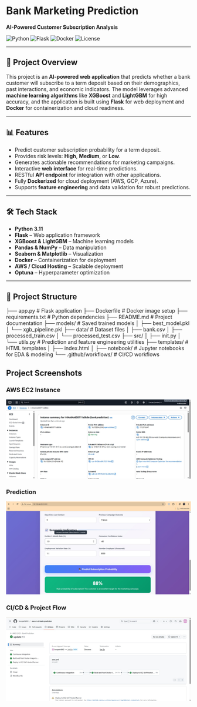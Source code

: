 # Bank Marketing Prediction
**AI-Powered Customer Subscription Analysis**

![Python](https://img.shields.io/badge/python-3.8-blue?logo=python)
![Flask](https://img.shields.io/badge/flask-2.3.2-orange?logo=flask)
![Docker](https://img.shields.io/badge/docker-20.10-blue?logo=docker)
![License](https://img.shields.io/badge/license-MIT-green)

---

## 🚀 Project Overview
This project is an **AI-powered web application** that predicts whether a bank customer will subscribe to a term deposit based on their demographics, past interactions, and economic indicators. The model leverages advanced **machine learning algorithms** like **XGBoost** and **LightGBM** for high accuracy, and the application is built using **Flask** for web deployment and **Docker** for containerization and cloud readiness.

---

## 📊 Features
- Predict customer subscription probability for a term deposit.
- Provides risk levels: **High**, **Medium**, or **Low**.
- Generates actionable recommendations for marketing campaigns.
- Interactive **web interface** for real-time predictions.
- RESTful **API endpoint** for integration with other applications.
- Fully **Dockerized** for cloud deployment (AWS, GCP, Azure).
- Supports **feature engineering** and data validation for robust predictions.

---

## 🛠️ Tech Stack
- **Python 3.11**
- **Flask** – Web application framework
- **XGBoost & LightGBM** – Machine learning models
- **Pandas & NumPy** – Data manipulation
- **Seaborn & Matplotlib** – Visualization
- **Docker** – Containerization for deployment
- **AWS / Cloud Hosting** – Scalable deployment
- **Optuna** – Hyperparameter optimization

---

## 📂 Project Structure
├── app.py # Flask application
├── Dockerfile # Docker image setup
├── requirements.txt # Python dependencies
├── README.md # Project documentation
├── models/ # Saved trained models
│ ├── best_model.pkl
│ └── xgb_pipeline.pkl
├── data/ # Dataset files
│ ├── bank.csv
│ ├── processed_train.csv
│ └── processed_test.csv
├── src/
│ ├── init.py
│ └── utils.py # Prediction and feature engineering utilities
├── templates/ # HTML templates
│ ├── index.html
│
├── notebook/ # Jupyter notebooks for EDA & modeling
└── .github/workflows/ # CI/CD workflows 

## Project Screenshots

### AWS EC2 Instance
![EC2 Instance](results/aws_ec2_instance_summary.png.jpg)

### Prediction
![Prediction](results/prediction_positive.png.jpg)

### CI/CD & Project Flow
![CI/CD Flow](results/ci_cd_pipeline_flow.png.jpg)

